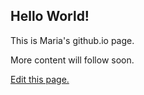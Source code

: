 ## Hello World!

This is Maria's github.io page.

More content will follow soon.

[Edit this page.](https://github.com/maria-voigtlaender/maria-voigtlaender.github.io/edit/master/index.md)
